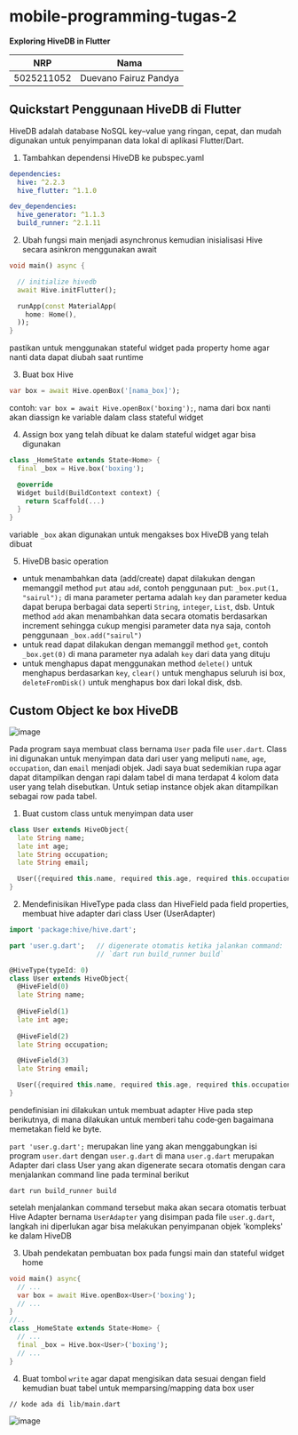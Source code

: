 # mobile-programming-tugas-2
**Exploring HiveDB in Flutter**

| NRP        | Nama                  |
|------------|-----------------------|
| 5025211052 | Duevano Fairuz Pandya |

## Quickstart Penggunaan HiveDB di Flutter
HiveDB adalah database NoSQL key–value yang ringan, cepat, dan mudah digunakan untuk penyimpanan data lokal di aplikasi Flutter/Dart.<br>
1. Tambahkan dependensi HiveDB ke pubspec.yaml
```yaml
dependencies:
  hive: ^2.2.3
  hive_flutter: ^1.1.0

dev_dependencies:
  hive_generator: ^1.1.3
  build_runner: ^2.1.11
```
2. Ubah fungsi main menjadi asynchronus kemudian inisialisasi Hive secara asinkron menggunakan await
```dart
void main() async {

  // initialize hivedb
  await Hive.initFlutter();

  runApp(const MaterialApp(
    home: Home(),
  ));
}
```
pastikan untuk menggunakan stateful widget pada property home agar nanti data dapat diubah saat runtime


3. Buat box Hive
```dart
var box = await Hive.openBox('[nama_box]');
```
contoh: `var box = await Hive.openBox('boxing');`, nama dari box nanti akan diassign ke variable dalam class stateful widget

4. Assign box yang telah dibuat ke dalam stateful widget agar bisa digunakan
```dart
class _HomeState extends State<Home> {
  final _box = Hive.box('boxing');

  @override
  Widget build(BuildContext context) {
    return Scaffold(...)
  }
}
```
variable `_box` akan digunakan untuk mengakses box HiveDB yang telah dibuat

5. HiveDB basic operation
- untuk menambahkan data (add/create) dapat dilakukan dengan memanggil method `put` atau `add`, contoh penggunaan put: `_box.put(1, "sairul");` di mana parameter pertama adalah `key` dan parameter kedua dapat berupa berbagai data seperti `String`, `integer`, `List`, dsb. Untuk method `add` akan menambahkan data secara otomatis berdasarkan increment sehingga cukup mengisi parameter data nya saja, contoh penggunaan `_box.add("sairul")`
- untuk read dapat dilakukan dengan memanggil method `get`, contoh `_box.get(0)` di mana parameter nya adalah `key` dari data yang dituju
- untuk menghapus dapat menggunakan method `delete()` untuk menghapus berdasarkan `key`, `clear()` untuk menghapus seluruh isi box, `deleteFromDisk()` untuk menghapus box dari lokal disk, dsb.<br>

## Custom Object ke box HiveDB
![image](https://github.com/user-attachments/assets/d9061fde-f96f-4feb-b337-edb83c833df2)

Pada program saya membuat class bernama `User` pada file `user.dart`. Class ini digunakan untuk menyimpan data dari user yang meliputi `name`, `age`, `occupation`, dan `email` menjadi objek. Jadi saya buat sedemikian rupa agar dapat ditampilkan dengan rapi dalam tabel di mana terdapat 4 kolom data user yang telah disebutkan. Untuk setiap instance objek akan ditampilkan sebagai row pada tabel.
1. Buat custom class untuk menyimpan data user
```dart
class User extends HiveObject{
  late String name;
  late int age;
  late String occupation;
  late String email;

  User({required this.name, required this.age, required this.occupation, required this.email});
}
```
2. Mendefinisikan HiveType pada class dan HiveField pada field properties,  membuat hive adapter dari class User (UserAdapter)
```dart
import 'package:hive/hive.dart';

part 'user.g.dart';   // digenerate otomatis ketika jalankan command:
                      // `dart run build_runner build`

@HiveType(typeId: 0)
class User extends HiveObject{
  @HiveField(0)
  late String name;
  
  @HiveField(1)
  late int age;
  
  @HiveField(2)
  late String occupation;

  @HiveField(3)
  late String email;

  User({required this.name, required this.age, required this.occupation, required this.email});
}
```
pendefinisian ini dilakukan untuk membuat adapter Hive pada step berikutnya, di mana dilakukan untuk memberi tahu code‑gen bagaimana memetakan field ke byte.<br>

`part 'user.g.dart';` merupakan line yang akan menggabungkan isi program `user.dart` dengan `user.g.dart` di mana `user.g.dart` merupakan Adapter dari class User yang akan digenerate secara otomatis dengan cara menjalankan command line pada terminal berikut
```
dart run build_runner build
```
setelah menjalankan command tersebut maka akan secara otomatis terbuat Hive Adapter bernama `UserAdapter` yang disimpan pada file `user.g.dart`, langkah ini diperlukan agar bisa melakukan penyimpanan objek 'kompleks' ke dalam HiveDB

3. Ubah pendekatan pembuatan box pada fungsi main dan stateful widget home
```dart
void main() async{
  // ...
  var box = await Hive.openBox<User>('boxing');
  // ...
}
//..
class _HomeState extends State<Home> {
  // ...
  final _box = Hive.box<User>('boxing');
  // ...
}
```
4. Buat tombol `write` agar dapat mengisikan data sesuai dengan field kemudian buat tabel untuk memparsing/mapping data box user
```
// kode ada di lib/main.dart
```
![image](https://github.com/user-attachments/assets/aaf226da-e04d-4233-b16b-f8bc268e06da)
